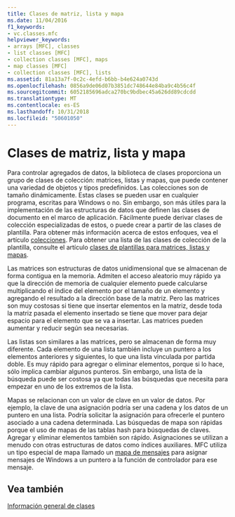 ```yaml
---
title: Clases de matriz, lista y mapa
ms.date: 11/04/2016
f1_keywords:
- vc.classes.mfc
helpviewer_keywords:
- arrays [MFC], classes
- list classes [MFC]
- collection classes [MFC], maps
- map classes [MFC]
- collection classes [MFC], lists
ms.assetid: 81a13a7f-0c2c-4efd-b6bb-b4e624a0743d
ms.openlocfilehash: 0856a9de06d07b3851dc748644e84ba9c4b56c4f
ms.sourcegitcommit: 6052185696adca270bc9bdbec45a626dd89cdcdd
ms.translationtype: MT
ms.contentlocale: es-ES
ms.lasthandoff: 10/31/2018
ms.locfileid: "50601050"
---
```

# <a name="array-list-and-map-classes"></a>Clases de matriz, lista y mapa

Para controlar agregados de datos, la biblioteca de clases proporciona un grupo de clases de colección: matrices, listas y mapas, que puede contener una variedad de objetos y tipos predefinidos. Las colecciones son de tamaño dinámicamente. Estas clases se pueden usar en cualquier programa, escritas para Windows o no. Sin embargo, son más útiles para la implementación de las estructuras de datos que definen las clases de documento en el marco de aplicación. Fácilmente puede derivar clases de colección especializadas de estos, o puede crear a partir de las clases de plantilla. Para obtener más información acerca de estos enfoques, vea el artículo [colecciones](../mfc/collections.md). Para obtener una lista de las clases de colección de la plantilla, consulte el artículo [clases de plantillas para matrices, listas y mapas](../mfc/template-classes-for-arrays-lists-and-maps.md).

Las matrices son estructuras de datos unidimensional que se almacenan de forma contigua en la memoria. Admiten el acceso aleatorio muy rápido ya que la dirección de memoria de cualquier elemento puede calcularse multiplicando el índice del elemento por el tamaño de un elemento y agregando el resultado a la dirección base de la matriz. Pero las matrices son muy costosas si tiene que insertar elementos en la matriz, desde toda la matriz pasada el elemento insertado se tiene que mover para dejar espacio para el elemento que se va a insertar. Las matrices pueden aumentar y reducir según sea necesarias.

Las listas son similares a las matrices, pero se almacenan de forma muy diferente. Cada elemento de una lista también incluye un puntero a los elementos anteriores y siguientes, lo que una lista vinculada por partida doble. Es muy rápido para agregar o eliminar elementos, porque si lo hace, sólo implica cambiar algunos punteros. Sin embargo, una lista de la búsqueda puede ser costosa ya que todas las búsquedas que necesita para empezar en uno de los extremos de la lista.

Mapas se relacionan con un valor de clave en un valor de datos. Por ejemplo, la clave de una asignación podría ser una cadena y los datos de un puntero en una lista. Podría solicitar la asignación para ofrecerle el puntero asociado a una cadena determinada. Las búsquedas de mapa son rápidas porque el uso de mapas de las tablas hash para búsquedas de claves. Agregar y eliminar elementos también son rápido. Asignaciones se utilizan a menudo con otras estructuras de datos como índices auxiliares. MFC utiliza un tipo especial de mapa llamado un [mapa de mensajes](../mfc/mapping-messages.md) para asignar mensajes de Windows a un puntero a la función de controlador para ese mensaje.

## <a name="see-also"></a>Vea también

[Información general de clases](../mfc/class-library-overview.md)

